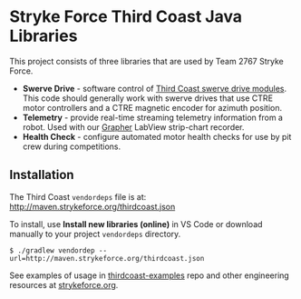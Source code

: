 # Stryke Force Third Coast Java Libraries

This project consists of three libraries that are used by Team 2767 Stryke Force.

-   **Swerve Drive** - software control of [Third Coast swerve drive modules](https://strykeforce.org/resources/#mecanical). This code should generally work with swerve drives that use CTRE motor controllers and a CTRE magnetic encoder for azimuth position.
-   **Telemetry** -  provide real-time streaming telemetry information from a robot. Used with our [Grapher](https://github.com/strykeforce/grapher) LabView strip-chart recorder.
-   **Health Check** - configure automated motor health checks for use by pit crew during competitions.


## Installation

The Third Coast `vendordeps` file is at: http://maven.strykeforce.org/thirdcoast.json

To install, use **Install new libraries (online)** in VS Code or download manually to your project `vendordeps` directory.

```
$ ./gradlew vendordep --url=http://maven.strykeforce.org/thirdcoast.json
```

See examples of usage in [thirdcoast-examples](https://github.com/strykeforce/thirdcoast-examples) repo and other engineering resources at [strykeforce.org](https://strykeforce.org/resources/).

